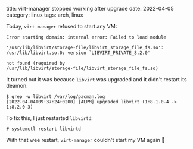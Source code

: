 title: virt-manager stopped working after upgrade
date: 2022-04-05
category: linux
tags: arch, linux

Today, `virt-manager` refused to start any VM:

```text
Error starting domain: internal error: Failed to load module

'/usr/lib/libvirt/storage-file/libvirt_storage_file_fs.so':
/usr/lib/libvirt.so.0: version `LIBVIRT_PRIVATE_8.2.0'

not found (required by
/usr/lib/libvirt/storage-file/libvirt_storage_file_fs.so)
```

It turned out it was because `libvirt` was upgraded and it didn't restart its deamon:
```text
$ grep -w libvirt /var/log/pacman.log
[2022-04-04T09:37:24+0200] [ALPM] upgraded libvirt (1:8.1.0-4 -> 1:8.2.0-3)
```
      
To fix this, I just restarted `libvirtd`:
```text
# systemctl restart libvirtd
```

With that wee restart, `virt-manager` couldn't start my VM again 🎉
